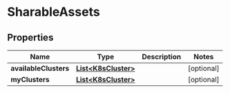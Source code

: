 
# SharableAssets

## Properties
Name | Type | Description | Notes
------------ | ------------- | ------------- | -------------
**availableClusters** | [**List&lt;K8sCluster&gt;**](K8sCluster.md) |  |  [optional]
**myClusters** | [**List&lt;K8sCluster&gt;**](K8sCluster.md) |  |  [optional]




